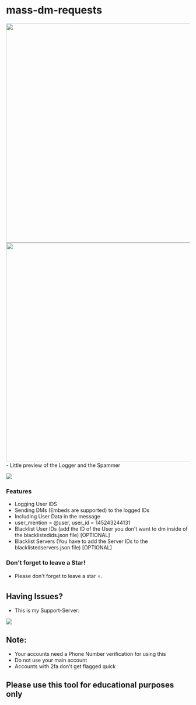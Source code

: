 # mass-dm-requests

<img src="https://cdn.discordapp.com/attachments/890913525017505792/908039694837755994/unknown.png" width="600"/>
<img src="https://cdn.discordapp.com/attachments/803630210632646677/908047146400493658/unknown.png" width="600"/>
- Little preview of the Logger and the Spammer
                
				
![](https://img.shields.io/badge/release-v1.0-blue)


### Features

- Logging User IDS
- Sending DMs (Embeds are supported) to the logged IDs
- Including User Data in the message
- user_mention = @user, user_id = 145243244131
- Blacklist User IDs (add the ID of the User you don't want to dm inside of the blacklistedids.json file) [OPTIONAL]
- Blacklist Servers (You have to add the Server IDs to the blacklistedservers.json file) [OPTIONAL]

### Don't forget to leave a Star!

- Please don't forget to leave a star ⭐️.

## Having Issues?
- This is my Support-Server:
 
<a href = "https://discord.gg/NsRSaQNbYa"><img src="https://img.icons8.com/color/48/000000/discord.png"/></a>

## Note:
- Your accounts need a Phone Number verification for using this
- Do not use your main account
- Accounts with 2fa don't get flagged quick



## Please use this tool for educational purposes only
